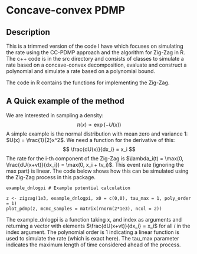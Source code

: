 # Concave-convex PDMP

## Description

This is a trimmed version of the code I have which focuses on simulating the rate using the CC-PDMP approach and the algorithm for Zig-Zag in R. The c++ code is in the src directory and consists of classes to simulate a rate based on a concave-convex decomposition, evaluate and construct a polynomial and simulate a rate based on a polynomial bound. 

The code in R contains the functions for implementing the Zig-Zag. 

## A Quick example of the method

We are interested in sampling a density:
$$
\pi(x) \propto \exp(-U(x))
$$
A simple example is the normal distribution with mean zero and variance 1: $U(x) = \frac{1}{2}x^2$. We need a function for the derivative of this:
$$
\frac{dU(x)}{dx_i} = x_i
$$
The rate for the i-th component of the Zig-Zag is $\lambda_i(t) = \max(0, \frac{dU(x+vt)}{dx_i}) = \max(0, x_i + tv_i)$. This event rate (ignoring the max part) is linear. The code below shows how this can be simulated using the Zig-Zag process in this package. 

```{r}
example_dnlogpi # Example potential calculation

z <- zigzag(1e3, example_dnlogpi, x0 = c(0,0), tau_max = 1, poly_order = 1)
plot_pdmp(z, mcmc_samples = matrix(rnorm(2*1e3), ncol = 2))
```

The example_dnlogpi is a function taking x, and index as arguments and returning a vector with elements $\frac{dU(x+vt)}{dx_i} = x_i$ for all $i$ in the index argument. The polynomial order is 1 indicating a linear function is used to simulate the rate (which is exact here). The tau_max parameter indicates the maximum length of time considered ahead of the process. 



